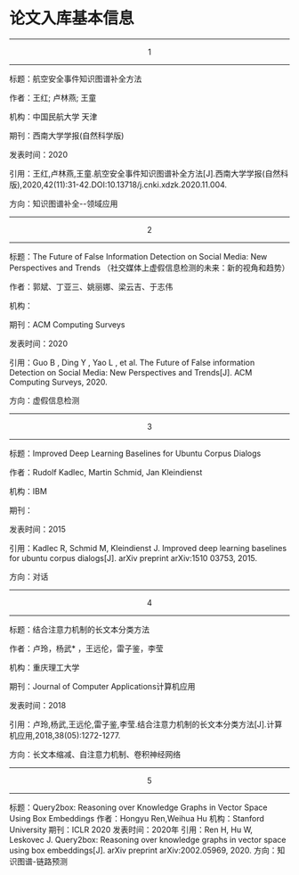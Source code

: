 # 论文入库基本信息

---
<center>1</center>

---

标题：航空安全事件知识图谱补全方法

作者：王红; 卢林燕; 王童

机构：中国民航大学 天津

期刊：西南大学学报(自然科学版)

发表时间：2020

引用：王红,卢林燕,王童.航空安全事件知识图谱补全方法[J].西南大学学报(自然科版),2020,42(11):31-42.DOI:10.13718/j.cnki.xdzk.2020.11.004.

方向：知识图谱补全--领域应用



----

<center>2</center>

---



标题：The Future of False Information Detection on Social Media: New Perspectives and Trends
    （社交媒体上虚假信息检测的未来：新的视角和趋势）

作者：郭斌、丁亚三、姚丽娜、梁云吉、于志伟

机构：

期刊：ACM Computing Surveys

发表时间：2020

引用：Guo B ,  Ding Y ,  Yao L , et al. The Future of False information Detection on Social Media: New Perspectives and Trends[J]. ACM Computing Surveys, 2020.

方向：虚假信息检测

---

<center>3</center>

---


标题：Improved Deep Learning Baselines for Ubuntu Corpus Dialogs

作者：Rudolf Kadlec, Martin Schmid, Jan Kleindienst

机构：IBM

期刊：

发表时间：2015

引用：Kadlec R, Schmid M, Kleindienst J. Improved deep learning baselines for ubuntu corpus dialogs[J]. arXiv preprint arXiv:1510 03753, 2015.

方向：对话

---

<center>4</center>

---

标题：结合注意力机制的长文本分类方法

作者：卢玲，杨武* ，王远伦，雷子鉴，李莹

机构：重庆理工大学

期刊：Journal of Computer Applications计算机应用

发表时间：2018

引用：卢玲,杨武,王远伦,雷子鉴,李莹.结合注意力机制的长文本分类方法[J].计算机应用,2018,38(05):1272-1277.

方向：长文本缩减、自注意力机制、卷积神经网络

---

<center>5</center>

---
标题：Query2box: Reasoning over Knowledge Graphs in Vector Space Using Box Embeddings
作者：Hongyu Ren,Weihua Hu
机构：Stanford University
期刊：ICLR 2020
发表时间：2020年
引用：Ren H, Hu W, Leskovec J. Query2box: Reasoning over knowledge graphs in vector space using box embeddings[J]. arXiv preprint arXiv:2002.05969, 2020.
方向：知识图谱-链路预测
